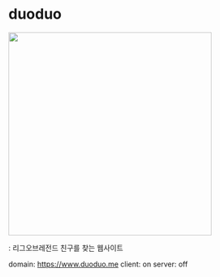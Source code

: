 # duoduo
<img src="https://user-images.githubusercontent.com/68249818/141679958-06e448e0-3837-418b-9792-eeb288733407.png" width="400" height="400"/>

: 리그오브레전드 친구를 찾는 웹사이트

domain: https://www.duoduo.me
client: on
server: off
